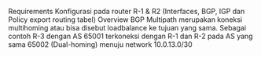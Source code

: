 Requirements
Konfigurasi pada router R-1 & R2 (Interfaces, BGP, IGP dan Policy export routing tabel)
Overview
BGP Multipath merupakan koneksi multihoming atau bisa disebut loadbalance ke tujuan yang sama. Sebagai contoh R-3 dengan AS 65001 terkoneksi dengan R-1 dan R-2 pada AS yang sama 65002 (Dual-homing) menuju network 10.0.13.0/30
